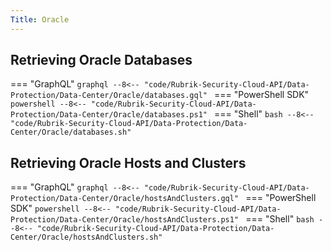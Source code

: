 ```yaml
---
Title: Oracle
---
```


## Retrieving Oracle Databases

=== "GraphQL"
    ```graphql
    --8<-- "code/Rubrik-Security-Cloud-API/Data-Protection/Data-Center/Oracle/databases.gql"
    ```
=== "PowerShell SDK"
    ```powershell
    --8<-- "code/Rubrik-Security-Cloud-API/Data-Protection/Data-Center/Oracle/databases.ps1"
    ```
=== "Shell"
    ```bash
    --8<-- "code/Rubrik-Security-Cloud-API/Data-Protection/Data-Center/Oracle/databases.sh"
    ```

## Retrieving Oracle Hosts and Clusters

=== "GraphQL"
    ```graphql
    --8<-- "code/Rubrik-Security-Cloud-API/Data-Protection/Data-Center/Oracle/hostsAndClusters.gql"
    ```
=== "PowerShell SDK"
    ```powershell
    --8<-- "code/Rubrik-Security-Cloud-API/Data-Protection/Data-Center/Oracle/hostsAndClusters.ps1"
    ```
=== "Shell"
    ```bash
    --8<-- "code/Rubrik-Security-Cloud-API/Data-Protection/Data-Center/Oracle/hostsAndClusters.sh"
    ```